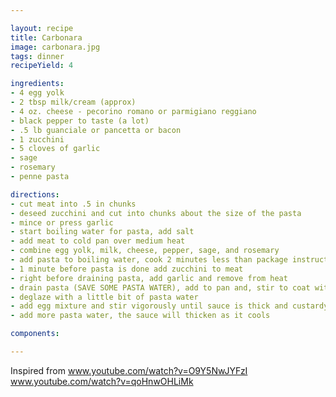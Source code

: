 ```yaml
---

layout: recipe
title: Carbonara
image: carbonara.jpg
tags: dinner
recipeYield: 4

ingredients:
- 4 egg yolk
- 2 tbsp milk/cream (approx)
- 4 oz. cheese - pecorino romano or parmigiano reggiano
- black pepper to taste (a lot)
- .5 lb guanciale or pancetta or bacon
- 1 zucchini 
- 5 cloves of garlic
- sage
- rosemary
- penne pasta

directions:
- cut meat into .5 in chunks
- deseed zucchini and cut into chunks about the size of the pasta
- mince or press garlic
- start boiling water for pasta, add salt
- add meat to cold pan over medium heat
- combine egg yolk, milk, cheese, pepper, sage, and rosemary
- add pasta to boiling water, cook 2 minutes less than package instructions
- 1 minute before pasta is done add zucchini to meat
- right before draining pasta, add garlic and remove from heat
- drain pasta (SAVE SOME PASTA WATER), add to pan and, stir to coat with rendered fat
- deglaze with a little bit of pasta water
- add egg mixture and stir vigorously until sauce is thick and custardy
- add more pasta water, the sauce will thicken as it cools

components:

---
```

Inspired from 
www.youtube.com/watch?v=O9Y5NwJYFzI
www.youtube.com/watch?v=qoHnwOHLiMk
